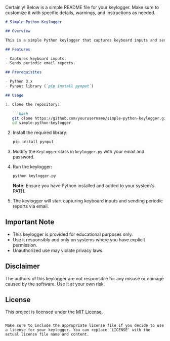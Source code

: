 Certainly! Below is a simple README file for your keylogger. Make sure to customize it with specific details, warnings, and instructions as needed.

```markdown
# Simple Python Keylogger

## Overview

This is a simple Python keylogger that captures keyboard inputs and sends periodic email reports. Use it responsibly and only for educational purposes or with explicit consent.

## Features

- Captures keyboard inputs.
- Sends periodic email reports.

## Prerequisites

- Python 3.x
- Pynput library (`pip install pynput`)

## Usage

1. Clone the repository:

   ```bash
   git clone https://github.com/yourusername/simple-python-keylogger.git
   cd simple-python-keylogger
   ```

2. Install the required library:

   ```bash
   pip install pynput
   ```

3. Modify the `KeyLogger` class in `keylogger.py` with your email and password.

4. Run the keylogger:

   ```bash
   python keylogger.py
   ```

   **Note:** Ensure you have Python installed and added to your system's PATH.

5. The keylogger will start capturing keyboard inputs and sending periodic reports via email.

## Important Note

- This keylogger is provided for educational purposes only.
- Use it responsibly and only on systems where you have explicit permission.
- Unauthorized use may violate privacy laws.

## Disclaimer

The authors of this keylogger are not responsible for any misuse or damage caused by the software. Use it at your own risk.

## License

This project is licensed under the [MIT License](LICENSE).
```

Make sure to include the appropriate license file if you decide to use a license for your keylogger. You can replace `LICENSE` with the actual license file name and content.
